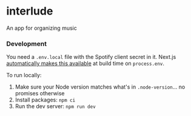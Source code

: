 # interlude
An app for organizing music

### Development

You need a `.env.local` file with the Spotify client secret in it.
Next.js [automatically makes this available](https://nextjs.org/docs/basic-features/environment-variables#loading-environment-variables) at build time on `process.env`.

To run locally:

1. Make sure your Node version matches what's in `.node-version`... no promises otherwise
2. Install packages: `npm ci`
3. Run the dev server: `npm run dev`
